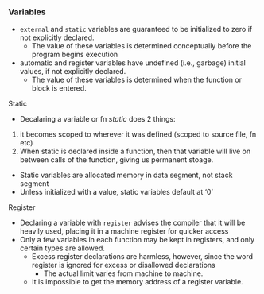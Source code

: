 
### Variables
- `external` and `static` variables are guaranteed to be initialized to zero if not explicitly declared.
	- The value of these variables is determined conceptually before the program begins execution 
- automatic and register variables have undefined (i.e., garbage) initial values, if not explicitly declared.
	- The value of these variables is determined when the function or block is entered.

Static
- Decalaring a variable or fn *static* does 2 things:
1. it becomes scoped to wherever it was defined (scoped to source file, fn etc)
2. When static is declared inside a function, then that variable will live on between calls of the function, giving us permanent stoage. 
- Static variables are allocated memory in data segment, not stack segment
- Unless initialized with a value, static variables default at ‘0’

Register
- Declaring a variable with `register` advises the compiler that it will be heavily used, placing it in a machine register for quicker access
- Only a few variables in each function may be kept in registers, and only certain types are allowed.
	- Excess register declarations are harmless, however, since the word register is ignored for excess or disallowed declarations
		- The actual limit varies from machine to machine.
	- It is impossible to get the memory address of a register variable. 